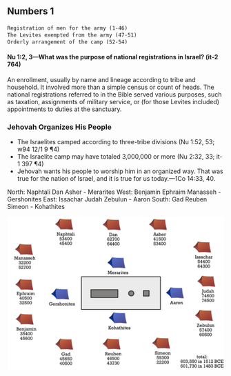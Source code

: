 ## Numbers 1

```
Registration of men for the army (1-46)
The Levites exempted from the army (47-51)
Orderly arrangement of the camp (52-54)
```

#### Nu 1:2, 3​—What was the purpose of national registrations in Israel? (it-2 764)

An enrollment, usually by name and lineage according to tribe and household. It involved more than a simple census or count of heads. The national registrations referred to in the Bible served various purposes, such as taxation, assignments of military service, or (for those Levites included) appointments to duties at the sanctuary.

### Jehovah Organizes His People

- The Israelites camped according to three-tribe divisions (Nu 1:52, 53; w94 12/1 9 ¶4)
- The Israelite camp may have totaled 3,000,000 or more (Nu 2:32, 33; it-1 397 ¶4)
- Jehovah wants his people to worship him in an organized way. That was true for the nation of Israel, and it is true for us today.​—1Co 14:33, 40.

North: Naphtali Dan Asher          - Merarites
West:  Benjamin Ephraim Manasseh   - Gershonites
East:  Issachar Judah Zebulun      - Aaron
South: Gad Reuben Simeon           - Kohathites

![camp organisation](01_camp_organisation.jpg)
